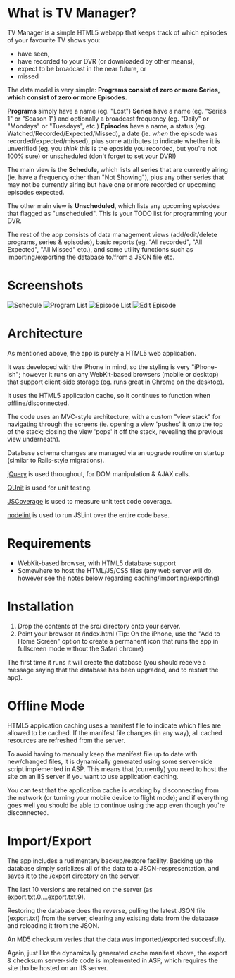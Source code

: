 What is TV Manager?
=======================
TV Manager is a simple HTML5 webapp that keeps track of which episodes of your favourite TV shows you:

* have seen,
* have recorded to your DVR (or downloaded by other means),
* expect to be broadcast in the near future, or
* missed

The data model is very simple:
**Programs consist of zero or more Series, which consist of zero or more Episodes.**

**Programs** simply have a name (eg. "Lost")
**Series** have a name (eg. "Series 1" or "Season 1") and optionally a broadcast frequency (eg. "Daily" or "Mondays" or "Tuesdays", etc.)
**Episodes** have a name, a status (eg. Watched/Recorded/Expected/Missed), a date (ie. *when* the episode was recorded/expected/missed), plus some attributes to indicate whether it is unverified (eg. you *think* this is the eposide you recorded, but you're not 100% sure) or unscheduled (don't forget to set your DVR!)

The main view is the **Schedule**, which lists all series that are currently airing (ie. have a frequency other than "Not Showing"), plus any other series that may not be currently airing but have one or more recorded or upcoming episodes expected.

The other main view is **Unscheduled**, which lists any upcoming episodes that flagged as "unscheduled".  This is your TODO list for programming your DVR.

The rest of the app consists of data management views (add/edit/delete programs, series & episodes), basic reports (eg. "All recorded", "All Expected", "All Missed" etc.), and some utility functions such as importing/exporting the database to/from a JSON file etc.

Screenshots
===========

![Schedule](http://github.com/scotto74/tvmanager/schedule.png)
![Program List](http://github.com/scotto74/tvmanager/program-list.png)
![Episode List](http://github.com/scotto74/tvmanager/episode-list.png)
![Edit Episode](http://github.com/scotto74/tvmanager/episode-edit.png)

Architecture
============
As mentioned above, the app is purely a HTML5 web application.

It was developed with the iPhone in mind, so the styling is very "iPhone-ish"; however it runs on any WebKit-based browsers (mobile or desktop) that support client-side storage (eg. runs great in Chrome on the desktop).

It uses the HTML5 application cache, so it continues to function when offline/disconnected.

The code uses an MVC-style architecture, with a custom "view stack" for navigating through the screens (ie. opening a view 'pushes' it onto the top of the stack; closing the view 'pops' it off the stack, revealing the previous view underneath).

Database schema changes are managed via an upgrade routine on startup (similar to Rails-style migrations).

[jQuery](http://jquery.com/) is used throughout, for DOM manipulation & AJAX calls.

[QUnit](http://docs.jquery.com/Qunit) is used for unit testing.

[JSCoverage](http://siliconforks.com/jscoverage/) is used to measure unit test code coverage.

[nodelint](http://github.com/tav/nodelint) is used to run JSLint over the entire code base.

Requirements
============
* WebKit-based browser, with HTML5 database support
* Somewhere to host the HTML/JS/CSS files  (any web server will do, however see the notes below regarding caching/importing/exporting)

Installation
============
1. Drop the contents of the src/ directory onto your server.
2. Point your browser at /index.html
(Tip: On the iPhone, use the "Add to Home Screen" option to create a permanent icon that runs the app in fullscreen mode without the Safari chrome)

The first time it runs it will create the database (you should receive a message saying that the database has been upgraded, and to restart the app).

Offline Mode
============
HTML5 application caching uses a manifest file to indicate which files are allowed to be cached.  If the manifest file changes (in any way), all cached resources are refreshed from the server.

To avoid having to manually keep the manifest file up to date with new/changed files, it is dynamically generated using some server-side script implemented in ASP. This means that (currently) you need to host the site on an IIS server if you want to use application caching.

You can test that the application cache is working by disconnecting from the network (or turning your mobile device to flight mode); and if everything goes well you should be able to continue using the app even though you're disconnected.

Import/Export
=============
The app includes a rudimentary backup/restore facility.  Backing up the database simply serializes all of the data to a JSON-respresentation, and saves it to the /export directory on the server.

The last 10 versions are retained on the server (as export.txt.0....export.txt.9).

Restoring the database does the reverse, pulling the latest JSON file (export.txt) from the server, clearing any existing data from the database and reloading it from the JSON.

An MD5 checksum veries that the data was imported/exported succesfully.

Again, just like the dynamically generated cache manifest above, the export & checksum server-side code is implemented in ASP, which requires the site tho be hosted on an IIS server.